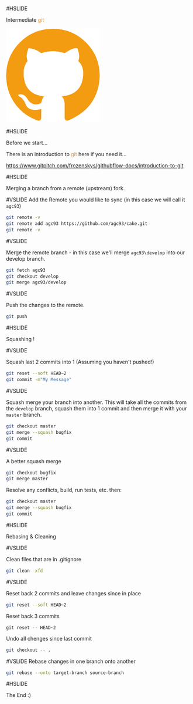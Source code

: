 #HSLIDE

Intermediate <span style="color:#e49436">git</span>

![Logo](assets/github.png)

#HSLIDE

Before we start...

There is an introduction to <span style="color:#e49436">git</span> here if you need it...

https://www.gitpitch.com/frozenskys/githubflow-docs/introduction-to-git

#HSLIDE

Merging a branch from a remote (upstream) fork.

#VSLIDE
Add the Remote you would like to sync (in this case we will call it `agc93`)

```bash
git remote -v
git remote add agc93 https://github.com/agc93/cake.git
git remote -v
```

#VSLIDE

Merge the remote branch - in this case we'll merge `agc93\develop` into our develop branch.

```bash
git fetch agc93
git checkout develop
git merge agc93/develop
```

#VSLIDE

Push the changes to the remote.

```bash
git push
```

#HSLIDE

Squashing !

#VSLIDE

Squash last 2 commits into 1 (Assuming you haven't pushed!)
```bash
git reset --soft HEAD~2
git commit -m"My Message"
```

#VSLIDE

Squash merge your branch into another.
This will take all the commits from the `develop` branch, squash them into 1 commit and then merge it with your `master` branch.
```bash
git checkout master
git merge --squash bugfix
git commit
```

#VSLIDE

A better squash merge
```bash
git checkout bugfix
git merge master
```
Resolve any conflicts, build, run tests, etc. then:
```bash
git checkout master
git merge --squash bugfix
git commit
```

#HSLIDE

Rebasing & Cleaning

#VSLIDE

Clean files that are in .gitignore

```bash
git clean -xfd
```

#VSLIDE

Reset back 2 commits and leave changes since in place
```bash
git reset --soft HEAD~2
```

Reset back 3 commits

```
git reset -- HEAD~2
```

Undo all chenges since last commit
```bash
git checkout -- .
```


#VSLIDE
Rebase changes in one branch onto another

```bash
git rebase --onto target-branch source-branch
```

#HSLIDE

The End :)